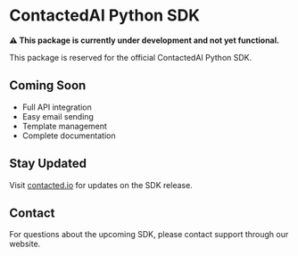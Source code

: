 # ContactedAI Python SDK

**⚠️ This package is currently under development and not yet functional.**

This package is reserved for the official ContactedAI Python SDK.

## Coming Soon

- Full API integration
- Easy email sending
- Template management
- Complete documentation

## Stay Updated

Visit [contacted.io](https://contacted.io) for updates on the SDK release.

## Contact

For questions about the upcoming SDK, please contact support through our website.
